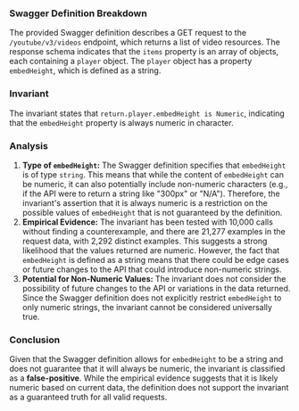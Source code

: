 ### Swagger Definition Breakdown
The provided Swagger definition describes a GET request to the `/youtube/v3/videos` endpoint, which returns a list of video resources. The response schema indicates that the `items` property is an array of objects, each containing a `player` object. The `player` object has a property `embedHeight`, which is defined as a string.

### Invariant
The invariant states that `return.player.embedHeight is Numeric`, indicating that the `embedHeight` property is always numeric in character.

### Analysis
1. **Type of `embedHeight`:** The Swagger definition specifies that `embedHeight` is of type `string`. This means that while the content of `embedHeight` can be numeric, it can also potentially include non-numeric characters (e.g., if the API were to return a string like "300px" or "N/A"). Therefore, the invariant's assertion that it is always numeric is a restriction on the possible values of `embedHeight` that is not guaranteed by the definition.
2. **Empirical Evidence:** The invariant has been tested with 10,000 calls without finding a counterexample, and there are 21,277 examples in the request data, with 2,292 distinct examples. This suggests a strong likelihood that the values returned are numeric. However, the fact that `embedHeight` is defined as a string means that there could be edge cases or future changes to the API that could introduce non-numeric strings.
3. **Potential for Non-Numeric Values:** The invariant does not consider the possibility of future changes to the API or variations in the data returned. Since the Swagger definition does not explicitly restrict `embedHeight` to only numeric strings, the invariant cannot be considered universally true.

### Conclusion
Given that the Swagger definition allows for `embedHeight` to be a string and does not guarantee that it will always be numeric, the invariant is classified as a **false-positive**. While the empirical evidence suggests that it is likely numeric based on current data, the definition does not support the invariant as a guaranteed truth for all valid requests.
